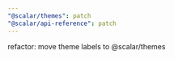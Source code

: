 ```yaml
---
"@scalar/themes": patch
"@scalar/api-reference": patch
---
```


refactor: move theme labels to @scalar/themes
